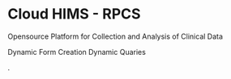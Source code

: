 # Cloud HIMS - RPCS

Opensource Platform for Collection and Analysis of Clinical Data

Dynamic Form Creation
Dynamic Quaries

.
